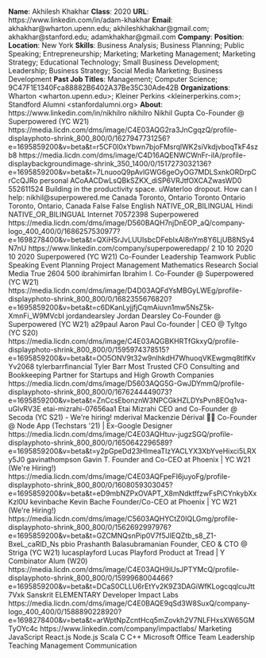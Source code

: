 **Name**: Akhilesh Khakhar
**Class**: 2020
**URL**: https://www\.linkedin\.com/in/adam\-khakhar
**Email**: akhakhar@wharton\.upenn\.edu; akhileshkhakhar@gmail\.com; akhakhar@stanford\.edu; adamkhakhar@gmail\.com
**Company**: 
**Position**: 
**Location**: New York
**Skills**: Business Analysis; Business Planning; Public Speaking; Entrepreneurship; Marketing; Marketing Management; Marketing Strategy; Educational Technology; Small Business Development; Leadership; Business Strategy; Social Media Marketing; Business Development
**Past Job Titles**: Management; Computer Science; 9C47F1E1340Fca88882B6402A37Be35C30Ade42B
**Organizations**: Wharton <wharton\.upenn\.edu>; Kleiner Perkins <kleinerperkins\.com>; Standford Alumni <stanfordalumni\.org>
**About**: https://www\.linkedin\.com/in/nikhilro nikhilro Nikhil Gupta Co\-Founder @ Superpowered \(YC W21\) https://media\.licdn\.com/dms/image/C4E03AQG2ra3JnCgqzQ/profile\-displayphoto\-shrink\_800\_800/0/1627947731256?e=1695859200&v=beta&t=r5CF0l0xYbwn7bjoFMsrqlWK2siVkdjvboqTkF4szb8 https://media\.licdn\.com/dms/image/C4D16AQENWCWnFr\-iIA/profile\-displaybackgroundimage\-shrink\_350\_1400/0/1517273032136?e=1695859200&v=beta&t=7LnuooQ9pAvlGWG6geOyOG7MDLSxnkORDrpCrCcQJRo personal ACoAACDwLsQBkSZKX\_diSP6VRJtfOXCAZwasWD0 552611524 Building in the productivity space\. uWaterloo dropout\.  How can I help: nikhil@superpowered\.me Canada Toronto, Ontario Toronto Ontario Toronto, Ontario, Canada False False English NATIVE\_OR\_BILINGUAL Hindi NATIVE\_OR\_BILINGUAL Internet 70572398 Superpowered https://media\.licdn\.com/dms/image/D560BAQH7njDnEOP\_aQ/company\-logo\_400\_400/0/1686257530977?e=1698278400&v=beta&t=QXiHSrJvLUUlsbcDFeblxAl8nYm8Y6LjUB8NSy4N7nU https://www\.linkedin\.com/company/superpoweredapp/ 2 10 10 2020 10 2020 Superpowered \(YC W21\) Co\-Founder Leadership Teamwork Public Speaking Event Planning Project Management Mathematics Research Social Media True 2604 500 ibrahimirfan Ibrahim I\. Co\-Founder @ Superpowered \(YC W21\) https://media\.licdn\.com/dms/image/D4D03AQFdYsMBGyLWEg/profile\-displayphoto\-shrink\_800\_800/0/1682355676820?e=1695859200&v=beta&t=c6DKanLyjjfjCqmAiuvn1mw5NsZ5k\-XmnFi\_W9MVcbI jordandearsley Jordan Dearsley Co\-Founder @ Superpowered \(YC W21\) a29paul Aaron Paul Co\-founder | CEO @ Tyltgo \(YC S20\) https://media\.licdn\.com/dms/image/C4E03AQGBKHRTfGkxyQ/profile\-displayphoto\-shrink\_800\_800/0/1595974378515?e=1695859200&v=beta&t=OO5ONV9t32w9nlhkdH7WhuoqVKEwgmq8tIfKvYv2068 tylerbarrfinancial Tyler Barr Most Trusted CFO Consulting and Bookkeeping Partner for Startups and High Growth Companies https://media\.licdn\.com/dms/image/D5603AQG5G\-GwJDYmmQ/profile\-displayphoto\-shrink\_800\_800/0/1676244449073?e=1695859200&v=beta&t=ZnCcsEbonznW3NPCGkHZLDYsPvn8EOq1va\-uGlvRV3E etai\-mizrahi\-07656aa1 Etai Mizrahi CEO and Co\-Founder @ Secoda \(YC S21\) \- We're hiring\! mderival Mackenzie Dérival ✌🏾 Co\-Founder @ Node App \(Techstars '21\) | Ex\-Google Designer https://media\.licdn\.com/dms/image/C4E03AQHtuv\-jugzSGQ/profile\-displayphoto\-shrink\_800\_800/0/1650642296589?e=1695859200&v=beta&t=y2pGpeDd23HImeaTIzYACLYX3XbYveHixci5LRXy5J0 gavinathompson Gavin T\. Founder and Co\-CEO at Phoenix | YC W21 \(We're Hiring\!\) https://media\.licdn\.com/dms/image/C4E03AQFpeFI6juyoFg/profile\-displayphoto\-shrink\_800\_800/0/1608059303045?e=1695859200&v=beta&t=eD9mbNZPxOVAPT\_X8mNdktffzwFsPiCYnkybXxKzl0U kevinbache Kevin Bache Founder/Co\-CEO at Phoenix | YC W21 \(We're Hiring\!\) https://media\.licdn\.com/dms/image/C5603AQHYCtZ0IQLGmg/profile\-displayphoto\-shrink\_800\_800/0/1562692997976?e=1695859200&v=beta&t=GZCMNQsnPip0V7f5JlEQZtb\_s8\_Z1\-BxeL\_caRlD\_Ns pbio Prashanth Balasubramanian Founder, CEO & CTO @ Striga \(YC W21\) lucasplayford Lucas Playford Product at Tread | Y Combinator Alum \(W20\) https://media\.licdn\.com/dms/image/C4E03AQH9iUsJPTYMcQ/profile\-displayphoto\-shrink\_800\_800/0/1599968004466?e=1695859200&v=beta&t=DCaS0CLLU6rEtYv2K9Z3DAGiWfKLogcqqlcuJtt7Vxk Sanskrit ELEMENTARY Developer Impact Labs https://media\.licdn\.com/dms/image/C4E0BAQE9qSd3W8SuxQ/company\-logo\_400\_400/0/1588890228920?e=1698278400&v=beta&t=arWptNpZcntHcq5mZovkh2V7NLFHxsXW65GMTyOYc4c https://www\.linkedin\.com/company/impactlabs/ Marketing JavaScript React\.js Node\.js Scala C C\+\+ Microsoft Office Team Leadership Teaching Management Communication
